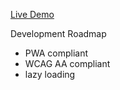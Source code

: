 [Live Demo](https://george-apazidis.github.io/portfolio/index.html)


Development Roadmap
- PWA compliant
- WCAG AA compliant
- lazy loading
